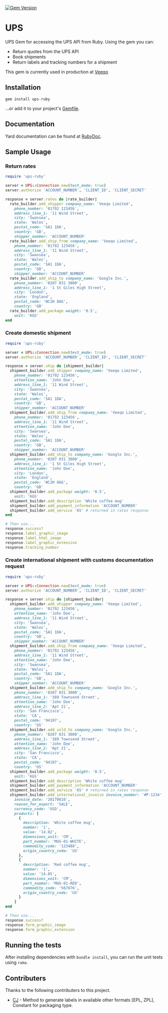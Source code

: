 [![Gem Version](https://img.shields.io/gem/v/ups-ruby.svg?style=flat-square)](http://badge.fury.io/rb/ups-ruby)

# UPS

UPS Gem for accessing the UPS API from Ruby. Using the gem you can:
  - Return quotes from the UPS API
  - Book shipments
  - Return labels and tracking numbers for a shipment

This gem is currently used in production at [Veeqo](http://www.veeqo.com)

## Installation

    gem install ups-ruby

...or add it to your project's [Gemfile](http://bundler.io/).

## Documentation

Yard documentation can be found at [RubyDoc](http://www.rubydoc.info/github/veeqo/ups-ruby).

## Sample Usage

### Return rates

```ruby
require 'ups-ruby'

server = UPS::Connection.new(test_mode: true)
server.authorize 'ACCOUNT_NUMBER', 'CLIENT_ID', 'CLIENT_SECRET'

response = server.rates do |rate_builder|
  rate_builder.add_shipper company_name: 'Veeqo Limited',
    phone_number: '01792 123456',
    address_line_1: '11 Wind Street',
    city: 'Swansea',
    state: 'Wales',
    postal_code: 'SA1 1DA',
    country: 'GB',
    shipper_number: 'ACCOUNT_NUMBER'
  rate_builder.add_ship_from company_name: 'Veeqo Limited',
    phone_number: '01792 123456',
    address_line_1: '11 Wind Street',
    city: 'Swansea',
    state: 'Wales',
    postal_code: 'SA1 1DA',
    country: 'GB',
    shipper_number: 'ACCOUNT_NUMBER'
  rate_builder.add_ship_to company_name: 'Google Inc.',
    phone_number: '0207 031 3000',
    address_line_1: '1 St Giles High Street',
    city: 'London',
    state: 'England',
    postal_code: 'WC2H 8AG',
    country: 'GB'
  rate_builder.add_package weight: '0.5',
    unit: 'KGS'
end
```

### Create domestic shipment
```ruby
require 'ups-ruby'

server = UPS::Connection.new(test_mode: true)
server.authorize 'ACCOUNT_NUMBER', 'CLIENT_ID', 'CLIENT_SECRET'

response = server.ship do |shipment_builder|
  shipment_builder.add_shipper company_name: 'Veeqo Limited',
    phone_number: '01792 123456',
    attention_name: 'John Doe',
    address_line_1: '11 Wind Street',
    city: 'Swansea',
    state: 'Wales',
    postal_code: 'SA1 1DA',
    country: 'GB',
    shipper_number: 'ACCOUNT_NUMBER'
  shipment_builder.add_ship_from company_name: 'Veeqo Limited',
    phone_number: '01792 123456',
    address_line_1: '11 Wind Street',
    attention_name: 'John Doe',
    city: 'Swansea',
    state: 'Wales',
    postal_code: 'SA1 1DA',
    country: 'GB',
    shipper_number: 'ACCOUNT_NUMBER'
  shipment_builder.add_ship_to company_name: 'Google Inc.',
    phone_number: '0207 031 3000',
    address_line_1: '1 St Giles High Street',
    attention_name: 'John Doe',
    city: 'London',
    state: 'England',
    postal_code: 'WC2H 8AG',
    country: 'GB'
  shipment_builder.add_package weight: '0.5',
    unit: 'KGS'
  shipment_builder.add_description 'White coffee mug'
  shipment_builder.add_payment_information 'ACCOUNT_NUMBER'
  shipment_builder.add_service '65' # returned in rates response
end
```


```ruby
# Then use...
response.success?
response.label_graphic_image
response.label_html_image
response.label_graphic_extension
response.tracking_number
```

### Create international shipment with customs documentation request
```ruby
require 'ups-ruby'

server = UPS::Connection.new(test_mode: true)
server.authorize 'ACCOUNT_NUMBER', 'CLIENT_ID', 'CLIENT_SECRET'

response = server.ship do |shipment_builder|
  shipment_builder.add_shipper company_name: 'Veeqo Limited',
    phone_number: '01792 123456',
    attention_name: 'John Doe',
    address_line_1: '11 Wind Street',
    city: 'Swansea',
    state: 'Wales',
    postal_code: 'SA1 1DA',
    country: 'GB',
    shipper_number: 'ACCOUNT_NUMBER'
  shipment_builder.add_ship_from company_name: 'Veeqo Limited',
    phone_number: '01792 123456',
    address_line_1: '11 Wind Street',
    attention_name: 'John Doe',
    city: 'Swansea',
    state: 'Wales',
    postal_code: 'SA1 1DA',
    country: 'GB',
    shipper_number: 'ACCOUNT_NUMBER'
  shipment_builder.add_ship_to company_name: 'Google Inc.',
    phone_number: '0207 031 3000',
    address_line_1: '389 Townsend Street',
    attention_name: 'John Doe',
    address_line_2: 'Apt 21',
    city: 'San Francisco',
    state: 'CA',
    postal_code: '94107',
    country: 'US'
  shipment_builder.add_sold_to company_name: 'Google Inc.',
    phone_number: '0207 031 3000',
    address_line_1: '389 Townsend Street',
    attention_name: 'John Doe',
    address_line_2: 'Apt 21',
    city: 'San Francisco',
    state: 'CA',
    postal_code: '94107',
    country: 'US'
  shipment_builder.add_package weight: '0.5',
    unit: 'KGS'
  shipment_builder.add_description 'White coffee mug'
  shipment_builder.add_payment_information 'ACCOUNT_NUMBER'
  shipment_builder.add_service '65' # returned in rates response
  shipment_builder.add_international_invoice invoice_number: '#P-1234',
    invoice_date: '20170816',
    reason_for_export: 'SALE',
    currency_code: 'USD',
    products: [
      {
        description: 'White coffee mug',
        number: '1',
        value: '14.02',
        dimensions_unit: 'CM',
        part_number: 'MUG-01-WHITE',
        commodity_code: '123488',
        origin_country_code: 'US'
      },
      {
        description: 'Red coffee mug',
        number: '1',
        value: '14.05',
        dimensions_unit: 'CM',
        part_number: 'MUG-01-RED',
        commodity_code: '567876',
        origin_country_code: 'US'
      }
    ]
end
```


```ruby
# Then use...
response.success?
response.form_graphic_image
response.form_graphic_extension
```

## Running the tests

After installing dependencies with `bundle install`, you can run the unit tests using `rake`.

## Contributers

Thanks to the following contributers to this project.

  - [CJ](https://github.com/chirag7jain) - Method to generate labels in available other formats [EPL, ZPL], Constant for packaging type.
